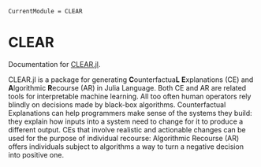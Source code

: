 ```@meta
CurrentModule = CLEAR
```

# CLEAR

Documentation for [CLEAR.jl](https://github.com/pat-alt/CLEAR.jl).

CLEAR.jl is a package for generating **C**ounterfactua**L** **E**xplanations (CE) and **A**lgorithmic **R**ecourse (AR) in Julia Language. Both CE and AR are related tools for interpretable machine learning. All too often human operators rely blindly on decisions made by black-box algorithms. Counterfactual Explanations can help programmers make sense of the systems they build: they explain how inputs into a system need to change for it to produce a different output. CEs that involve realistic and actionable changes can be used for the purpose of individual recourse: Algorithmic Recourse (AR) offers individuals subject to algorithms a way to turn a negative decision into positive one.


